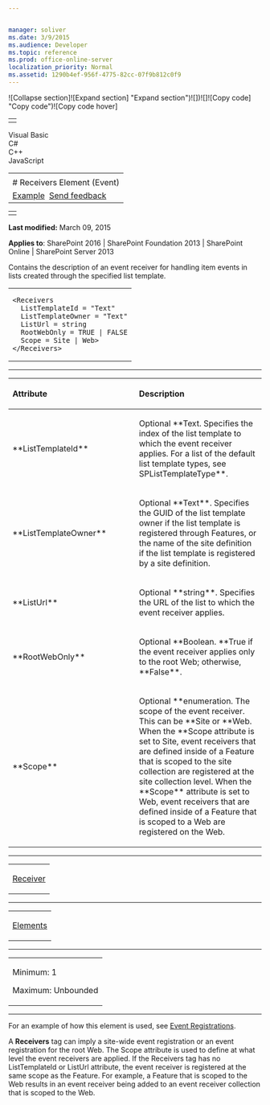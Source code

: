 ```yaml
---


manager: soliver
ms.date: 3/9/2015
ms.audience: Developer
ms.topic: reference
ms.prod: office-online-server
localization_priority: Normal
ms.assetid: 1290b4ef-956f-4775-82cc-07f9b812c0f9
---
```


![Collapse
section]![Expand
section] "Expand section")![]()![])![]![]()![Copy
code] "Copy code")![Copy code
hover]
<table>
<tbody>
<tr class="odd">
<td align="left"></td>
</tr>
</tbody>
</table>

Visual Basic  
C\#  
C++  
JavaScript  

<table>
<tbody>
<tr class="odd">
<td align="left"><span id="runningHeaderText"></span></td>
</tr>
<tr class="even">
<td align="left"># Receivers Element (Event)</td>
</tr>
<tr class="odd">
<td align="left"><a href="#exampleToggle">Example</a>  <span id="headfeedbackarea" class="feedbackhead"><a href="javascript:SubmitFeedback(&#39;docthis@Microsoft.com&#39;,&#39;&#39;,&#39;&#39;,&#39;&#39;,&#39;1.0.18082.1225&#39;,&#39;%0\dThank%20you%20for%20your%20feedback.%20The%20developer%20writing%20teams%20use%20your%20feedback%20to%20improve%20documentation.%20While%20we%20are%20reviewing%20your%20feedback,%20we%20may%20send%20you%20e-mail%20to%20ask%20for%20clarification%20or%20feedback%20on%20a%20solution.%20We%20do%20not%20use%20your%20e-mail%20address%20for%20any%20other%20purpose%20and%20we%20delete%20it%20after%20we%20finish%20our%20review.%0\AFor%20further%20information%20about%20the%20privacy%20policies%20of%20Microsoft,%20please%20see%20http://privacy.microsoft.com/en-us/default.aspx.%0\A%0\d&#39;,&#39;Customer%20feedback&#39;);">Send feedback</a></span></td>
</tr>
</tbody>
</table>

<table>
<colgroup>
<col width="100%" />
</colgroup>
<tbody>
<tr class="odd">
<td align="left"></td>
</tr>
</tbody>
</table>

**Last modified:** March 09, 2015

**Applies to**: SharePoint 2016 | SharePoint Foundation 2013 |
SharePoint Online | SharePoint Server 2013

Contains the description of an event receiver for handling item events
in lists created through the specified list template.

<span codelanguage="other"></span>
<table>
<colgroup>
<col width="100%" />
</colgroup>
<tbody>
<tr class="odd">
<td align="left"><pre><code>&lt;Receivers
  ListTemplateId = &quot;Text&quot;
  ListTemplateOwner = &quot;Text&quot;
  ListUrl = string
  RootWebOnly = TRUE | FALSE
  Scope = Site | Web&gt;
&lt;/Receivers&gt;</code></pre></td>
</tr>
</tbody>
</table>


-----------------------------------------------------------------------------------------------------------------------------------------------------------------------------------------------

<table>
<colgroup>
<col width="50%" />
<col width="50%" />
</colgroup>
<thead>
<tr class="header">
<th align="left"><p>Attribute</p></th>
<th align="left"><p>Description</p></th>
</tr>
</thead>
<tbody>
<tr class="odd">
<td align="left"><p>**ListTemplateId**</p></td>
<td align="left"><p>Optional **Text</span>. Specifies the index of the list template to which the event receiver applies. For a list of the default list template types, see <span sdata="cer" target="T:Microsoft.SharePoint.SPListTemplateType"><span class="nolink">SPListTemplateType</span>**.</p></td>
</tr>
<tr class="even">
<td align="left"><p>**ListTemplateOwner**</p></td>
<td align="left"><p>Optional **Text**. Specifies the GUID of the list template owner if the list template is registered through Features, or the name of the site definition if the list template is registered by a site definition.</p></td>
</tr>
<tr class="odd">
<td align="left"><p>**ListUrl**</p></td>
<td align="left"><p>Optional **string**. Specifies the URL of the list to which the event receiver applies.</p></td>
</tr>
<tr class="even">
<td align="left"><p>**RootWebOnly**</p></td>
<td align="left"><p>Optional **Boolean</span>. **True</span> if the event receiver applies only to the root Web; otherwise, **False**.</p></td>
</tr>
<tr class="odd">
<td align="left"><p>**Scope**</p></td>
<td align="left"><p>Optional **enumeration</span>. The scope of the event receiver. This can be **Site</span> or **Web</span>. When the **Scope</span> attribute is set to <span class="code">Site</span>, event receivers that are defined inside of a Feature that is scoped to the site collection are registered at the site collection level. When the **Scope** attribute is set to Web, event receivers that are defined inside of a Feature that is scoped to a Web are registered on the Web.</p></td>
</tr>
</tbody>
</table>


---------------------------------------------------------------------------------------------------------------------------------------------------------------------------------------------------

<table>
<colgroup>
<col width="100%" />
</colgroup>
<tbody>
<tr class="odd">
<td align="left"><p><a href="receiver-element-event.md">Receiver</a></p></td>
</tr>
</tbody>
</table>


----------------------------------------------------------------------------------------------------------------------------------------------------------------------------------------------------

<table>
<colgroup>
<col width="100%" />
</colgroup>
<tbody>
<tr class="odd">
<td align="left"><p><a href="elements-element-event.md">Elements</a></p></td>
</tr>
</tbody>
</table>


------------------------------------------------------------------------------------------------------------------------------------------------------------------------------------------------

<table>
<colgroup>
<col width="100%" />
</colgroup>
<tbody>
<tr class="odd">
<td align="left"><p>Minimum: 1</p>
<p>Maximum: Unbounded</p></td>
</tr>
</tbody>
</table>


------------------------------------------------------------------------------------------------------------------------------------------------------------------------------------------

For an example of how this element is used, see <span
sdata="link">[Event
Registrations](event-registrations.md)</span>.

A **Receivers** tag can imply a site-wide event
registration or an event registration for the root Web. The <span
class="keyword">Scope</span> attribute is used to define at what level
the event receivers are applied. If the <span
class="keyword">Receivers</span> tag has no <span
class="keyword">ListTemplateId</span> or <span
class="keyword">ListUrl</span> attribute, the event receiver is
registered at the same scope as the Feature. For example, a Feature that
is scoped to the Web results in an event receiver being added to an
event receiver collection that is scoped to the Web.








